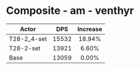 # Composite - am - venthyr
| Actor | DPS | Increase |
|---|:---:|:---:|
|T28-2_4-set|15532|18.94%|
|T28-2-set|13921|6.60%|
|Base|13059|0.00%|
